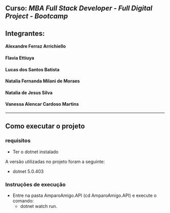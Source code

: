 ## **Curso:** *MBA Full Stack Developer - Full Digital Project - Bootcamp*

 ## Integrantes:  

 #### Alexandre Ferraz Arrichiello
 #### Flavia Ettiuya
 #### Lucas dos Santos Batista
 #### Natalia Fernanda Milani de Moraes
 #### Natalia de Jesus Silva
 #### Vanessa Alencar Cardoso Martins
---------------------------------------------------------


## Como executar o projeto

### requisitos 
 - Ter o dotnet instalado
 
 A versão utilizadas no projeto foram a seguinte:
 - dotnet 5.0.403

### Instruções de execução

- Entre na pasta AmparoAmigo.API (cd AmparoAmigo.API) e execute o comando: 
  - dotnet watch run.
